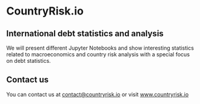 # CountryRisk.io 

## International debt statistics and analysis

We will present different Jupyter Notebooks and show interesting statistics related to macroeconomics and country risk analysis with a special focus on debt statistics. 

## Contact us

You can contact us at contact@countryrisk.io or visit www.countryrisk.io 
